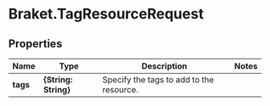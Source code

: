 # Braket.TagResourceRequest

## Properties

Name | Type | Description | Notes
------------ | ------------- | ------------- | -------------
**tags** | **{String: String}** | Specify the tags to add to the resource. | 


